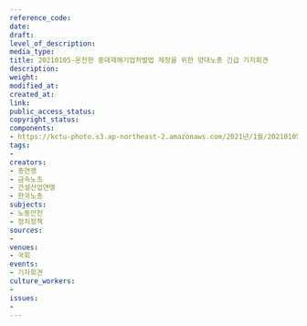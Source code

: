 ```yaml
---
reference_code: 
date: 
draft: 
level_of_description: 
media_type: 
title: 20210105-온전한 중대재해기업처벌법 제정을 위한 양대노총 긴급 기자회견
description: 
weight: 
modified_at: 
created_at: 
link: 
public_access_status: 
copyright_status: 
components:
- https://kctu-photo.s3.ap-northeast-2.amazonaws.com/2021년/1월/20210105-온전한+중대재해기업처벌법+제정을+위한+양대노총+긴급+기자회견/_5D48295.jpg
tags:
- 
creators:
- 총연맹
- 금속노조
- 건설산업연맹
- 한국노총
subjects:
- 노동안전
- 정치정책
sources:
- 
venues:
- 국회
events:
- 기자회견
culture_workers:
- 
issues:
- 
---
```

